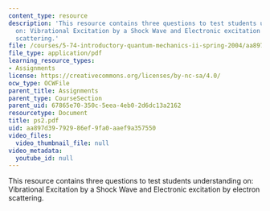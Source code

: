 ```yaml
---
content_type: resource
description: 'This resource contains three questions to test students understanding
  on: Vibrational Excitation by a Shock Wave and Electronic excitation by electron
  scattering.'
file: /courses/5-74-introductory-quantum-mechanics-ii-spring-2004/aa897d39792986ef9fa0aaef9a357550_ps2.pdf
file_type: application/pdf
learning_resource_types:
- Assignments
license: https://creativecommons.org/licenses/by-nc-sa/4.0/
ocw_type: OCWFile
parent_title: Assignments
parent_type: CourseSection
parent_uid: 67865e70-350c-5eea-4eb0-2d6dc13a2162
resourcetype: Document
title: ps2.pdf
uid: aa897d39-7929-86ef-9fa0-aaef9a357550
video_files:
  video_thumbnail_file: null
video_metadata:
  youtube_id: null
---
```

This resource contains three questions to test students understanding on: Vibrational Excitation by a Shock Wave and Electronic excitation by electron scattering.